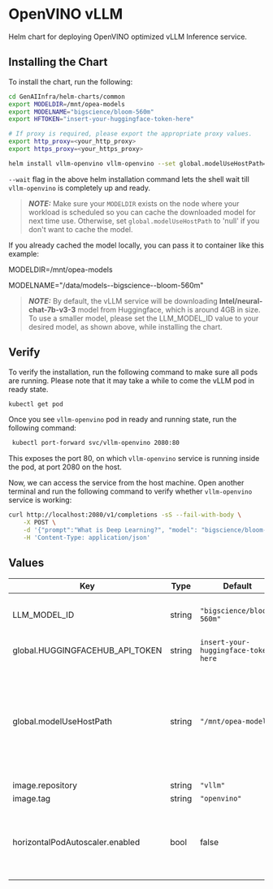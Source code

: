 # OpenVINO vLLM 

Helm chart for deploying OpenVINO optimized vLLM Inference service.

## Installing the Chart

To install the chart, run the following:

```bash
cd GenAIInfra/helm-charts/common
export MODELDIR=/mnt/opea-models
export MODELNAME="bigscience/bloom-560m"
export HFTOKEN="insert-your-huggingface-token-here"

# If proxy is required, please export the appropriate proxy values.
export http_proxy=<your_http_proxy>
export https_proxy=<your_https_proxy>

helm install vllm-openvino vllm-openvino --set global.modelUseHostPath=${MODELDIR} --set LLM_MODEL_ID=${MODELNAME} --set global.HUGGINGFACEHUB_API_TOKEN=${HFTOKEN} --set global.http_proxy=${http_proxy} --set global.https_proxy=${https_proxy} --wait
```

`--wait` flag in the above helm installation command lets the shell wait till `vllm-openvino` is completely up and ready.

>**_NOTE:_** Make sure your `MODELDIR` exists on the node where your workload is scheduled so you can cache the downloaded model for next time use. Otherwise, set `global.modelUseHostPath` to 'null' if you don't want to cache the model.

If you already cached the model locally, you can pass it to container like this example:

MODELDIR=/mnt/opea-models

MODELNAME="/data/models--bigscience--bloom-560m"

>**_NOTE:_** By default, the vLLM service will be downloading **Intel/neural-chat-7b-v3-3** model from Huggingface, which is around 4GB in size. To use a smaller model, please set the LLM_MODEL_ID value to your desired model, as shown above, while installing the chart.

## Verify

To verify the installation, run the following command to make sure all pods are running. Please note that it may take a while to come the vLLM pod in ready state.

```bash
kubectl get pod
```

Once you see `vllm-openvino` pod in ready and running state, run the following command:

```bash
 kubectl port-forward svc/vllm-openvino 2080:80
```

This exposes the port 80, on which `vllm-openvino` service is running inside the pod, at port 2080 on the host. 

Now, we can access the service from the host machine. Open another terminal and run the following command to verify whether `vllm-openvino` service is working:

```bash
curl http://localhost:2080/v1/completions -sS --fail-with-body \
    -X POST \
    -d '{"prompt":"What is Deep Learning?", "model": "bigscience/bloom-560m", "max_tokens":17, "temperature": 0.5}' \
    -H 'Content-Type: application/json'
```

## Values

| Key                             | Type   | Default                                           | Description                                                                                                                                                                                                           |
| ------------------------------- | ------ | ------------------------------------------------- | --------------------------------------------------------------------------------------------------------------------------------------------------------------------------------------------------------------------- |
| LLM_MODEL_ID                    | string | `"bigscience/bloom-560m"`                         | Models id from https://huggingface.co/, or predownloaded model directory                                                                                                                                              |
| global.HUGGINGFACEHUB_API_TOKEN | string | `insert-your-huggingface-token-here`              | Hugging Face API token                                                                                                                                                                                                |
| global.modelUseHostPath         | string | `"/mnt/opea-models"`                              | Cached models directory, vLLM will not download if the model is cached here. The host path "modelUseHostPath" will be mounted to container as /data directory. Setting this to null/empty will force it to download model. |
| image.repository                | string | `"vllm"` |                                                                                                                                                                                                                       |
| image.tag                       | string | `"openvino"`                                           |                                                                                                                                                                                                                       |
| horizontalPodAutoscaler.enabled | bool   | false                                             | Enable HPA autoscaling for the service deployment based on metrics it provides. See HPA section in ../../README.md before enabling!                                                                                   |
